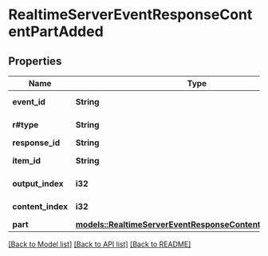 # RealtimeServerEventResponseContentPartAdded

## Properties

Name | Type | Description | Notes
------------ | ------------- | ------------- | -------------
**event_id** | **String** | The unique ID of the server event. | 
**r#type** | **String** | The event type, must be `response.content_part.added`. | 
**response_id** | **String** | The ID of the response. | 
**item_id** | **String** | The ID of the item to which the content part was added. | 
**output_index** | **i32** | The index of the output item in the response. | 
**content_index** | **i32** | The index of the content part in the item's content array. | 
**part** | [**models::RealtimeServerEventResponseContentPartAddedPart**](RealtimeServerEventResponseContentPartAdded_part.md) |  | 

[[Back to Model list]](../README.md#documentation-for-models) [[Back to API list]](../README.md#documentation-for-api-endpoints) [[Back to README]](../README.md)


